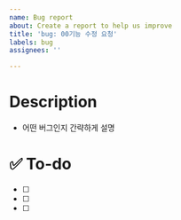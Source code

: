 ```yaml
---
name: Bug report
about: Create a report to help us improve
title: 'bug: 00기능 수정 요청'
labels: bug
assignees: ''

---
```


# Description
- 어떤 버그인지 간략하게 설명

# ✅ To-do
 - [ ] 
 - [ ] 
 - [ ]
